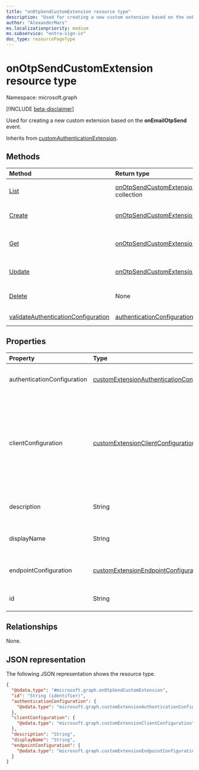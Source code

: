 ```yaml
---
title: "onOtpSendCustomExtension resource type"
description: "Used for creating a new custom extension based on the onEmailOtpSend event."
author: "AlexanderMars"
ms.localizationpriority: medium
ms.subservice: "entra-sign-in"
doc_type: resourcePageType
---
```


# onOtpSendCustomExtension resource type

Namespace: microsoft.graph

[!INCLUDE [beta-disclaimer](../../includes/beta-disclaimer.md)]

Used for creating a new custom extension based on the **onEmailOtpSend** event.


Inherits from [customAuthenticationExtension](../resources/customauthenticationextension.md).


## Methods
|Method|Return type|Description|
|:---|:---|:---|
|[List](../api/onotpsendcustomextensionhandler-list-customextension.md)|[onOtpSendCustomExtension](../resources/onotpsendcustomextension.md) collection|Get a list of the [onOtpSendCustomExtension](../resources/onotpsendcustomextension.md) objects and their properties.|
|[Create](../api/onotpsendcustomextensionhandler-post-customextension.md)|[onOtpSendCustomExtension](../resources/onotpsendcustomextension.md)|Create a new [onOtpSendCustomExtension](../resources/onotpsendcustomextension.md) object.|
|[Get](../api/onotpsendcustomextension-get.md)|[onOtpSendCustomExtension](../resources/onotpsendcustomextension.md)|Read the properties and relationships of an [onOtpSendCustomExtension](../resources/onotpsendcustomextension.md) object.|
|[Update](../api/onotpsendcustomextension-update.md)|[onOtpSendCustomExtension](../resources/onotpsendcustomextension.md)|Update the properties of an [onOtpSendCustomExtension](../resources/onotpsendcustomextension.md) object.|
|[Delete](../api/onotpsendcustomextensionhandler-delete-customextension.md)|None|Delete an [onOtpSendCustomExtension](../resources/onotpsendcustomextension.md) object.|
|[validateAuthenticationConfiguration](../api/onotpsendcustomextension-validateauthenticationconfiguration.md)|[authenticationConfigurationValidation](../resources/authenticationconfigurationvalidation.md)|Validate incoming tokens with authentication events.|

## Properties
|Property|Type|Description|
|:---|:---|:---|
|authenticationConfiguration|[customExtensionAuthenticationConfiguration](../resources/customextensionauthenticationconfiguration.md)|Configuration for securing the API call. For example, using OAuth client credentials flow. Inherited from [customCalloutExtension](../resources/customcalloutextension.md).|
|clientConfiguration|[customExtensionClientConfiguration](../resources/customextensionclientconfiguration.md)|HTTP connection settings that define:<br/><ul><li>The allowed time that Microsoft Entra ID waits for a connection.</li><li>The number of times you can retry a timed-out connection.</li><li>The exception scenarios when retries are allowed.<br/>Inherited from [customCalloutExtension](../resources/customcalloutextension.md).|
|description|String|The description for the onEmailOtpSendCustomExtension object. Inherited from [customCalloutExtension](../resources/customcalloutextension.md).|
|displayName|String|Theisplay name for the onEmailOtpSendCustomExtension object. Inherited from [customCalloutExtension](../resources/customcalloutextension.md).|
|endpointConfiguration|[customExtensionEndpointConfiguration](../resources/customextensionendpointconfiguration.md)|The type and details for configuring the endpoint to call the app's workflow. Inherited from [customCalloutExtension](../resources/customcalloutextension.md).|
|id|String|The unique identifier for the onEmailOtpSendCustomExtension object. Inherited from [entity](../resources/entity.md).|

## Relationships
None.

## JSON representation
The following JSON representation shows the resource type.
<!-- {
  "blockType": "resource",
  "keyProperty": "id",
  "@odata.type": "microsoft.graph.onOtpSendCustomExtension",
  "baseType": "microsoft.graph.customAuthenticationExtension",
  "openType": false
}
-->
``` json
{
  "@odata.type": "#microsoft.graph.onOtpSendCustomExtension",
  "id": "String (identifier)",
  "authenticationConfiguration": {
    "@odata.type": "microsoft.graph.customExtensionAuthenticationConfiguration"
  },
  "clientConfiguration": {
    "@odata.type": "microsoft.graph.customExtensionClientConfiguration"
  },
  "description": "String",
  "displayName": "String",
  "endpointConfiguration": {
    "@odata.type": "microsoft.graph.customExtensionEndpointConfiguration"
  }
}
```
